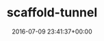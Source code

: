 ---
title:		"scaffold-tunnel"
type:		"upload"
description:		"TBC"
date:		"2016-07-09 23:41:37+00:00"
album:		"experimental"
filename:		"scaffold-tunnel.md"
series:		""
cl_public_id:		"experimental/scaffold-tunnel"
cl_version:		1497004396
format:		"tiff"
bytes:		2322284
width:		810
height:		1440
exposure_mode:		"Auto"
program:		"Aperture-priority AE"
aperture:		"2.8"
focal_length:		"16.0 mm"
iso:		"800"
shutter_speed:		"1/5"
metering:		"Multi-segment"
flash:		"Off, Did not fire"
white_balance:		"As Shot"
colour_temp:		"2650"
has_crop:		"true"
orientation:		"Horizontal (normal)"
camera_model:		"NIKON D800"
lens_info:		"16mm f/2.8"
artist:		"No artist info"
x_resolution:		"300"
y_resolution:		"300"
---